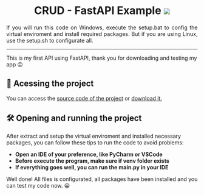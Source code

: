 <body>
  <h1 align="center">
    CRUD - FastAPI Example
    <img src="https://img.shields.io/badge/python-3670A0?style=for-the-badge&logo=python&logoColor=ffdd54">
  </h1>
  <p align="justify">
      If you will run this code on Windows, execute the setup.bat to config the virtual enviroment
      and install required packages. But if you are using Linux, use the setup.sh to configurate all.
  </p>
  <hr />
  <p>
    This is my first API using FastAPI, thank you for downloading and testing my app 😉
  </p>
  <h2>📁 Acessing the project</h2>
  <p>
    You can access the <a href="https://github.com/erikgabriel07/FastAPI-Python/tree/main/source">source code of the project</a> or <a href="https://github.com/erikgabriel07/FastAPI-Python/archive/refs/heads/main.zip">download it.</a>
  </p>
  <h2>🛠️ Opening and running the project</h2>
  <p>
    After extract and setup the virtual enviroment and installed necessary packages,
    you can follow these tips to run the code to avoid problems:
  </p>
  <ul>
    <li><b>Open an IDE of your preference, like PyCharm or VSCode</b></li>
    <li><b>Before execute the program, make sure if venv folder exists</b></li>
    <li><b>If everything goes well, you can run the main.py in your IDE</b></li>
  </ul>
  <p>
    Well done! All files is configurated, all packages have been installed and you can test my code now. 😀
  </p>
</body>
